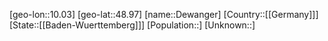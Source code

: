 ﻿---
location: [48.97,10.03]
type: City
tags:
- geo/City


SpocWebEntityId: 29777
isDeleted: false
confidential: public

---
[geo-lon::10.03]
[geo-lat::48.97]
[name::Dewanger]
[Country::[[Germany]]]
[State::[[Baden-Wuerttemberg]]]
[Population::]
[Unknown::]

